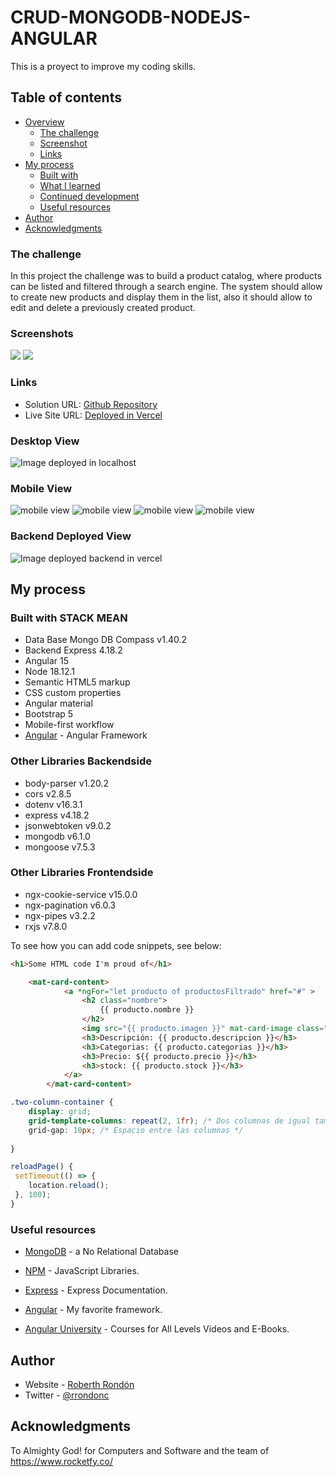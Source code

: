 # CRUD-MONGODB-NODEJS-ANGULAR

This is a proyect to improve my coding skills. 

## Table of contents

- [Overview](#overview)
  - [The challenge](#the-challenge)
  - [Screenshot](#screenshot)
  - [Links](#links)
- [My process](#my-process)
  - [Built with](#built-with)
  - [What I learned](#what-i-learned)
  - [Continued development](#continued-development)
  - [Useful resources](#useful-resources)
- [Author](#author)
- [Acknowledgments](#acknowledgments)

### The challenge

In this project the challenge was to build a product catalog, where products can be listed and filtered through a search engine. The system should allow to create new products and display them in the list, also it should allow to edit and delete a previously created product.

### Screenshots

![](./front-angular/catalogo/images/desktopview.png)
![](./front-angular/catalogo/images/Ipadview.png)

### Links

- Solution URL: [Github Repository ](https://github.com/RobARC/CRUD-MONGODB-NODEJS-ANGULAR)
- Live Site URL: [Deployed in Vercel](https://back-mongo-express-node.vercel.app//)

### Desktop View

<img src="./front-angular/catalogo/images/desktopview.png" alt="Image deployed in localhost"/>

### Mobile View

<img src="./front-angular/catalogo/images/mobileview.png" alt="mobile view"/>
<img src="./front-angular/catalogo/images/mobileview2.png" alt="mobile view"/>
<img src="./front-angular/catalogo/images/mobileview3.png" alt="mobile view"/>
<img src="./front-angular/catalogo/images/mobileview4.png" alt="mobile view"/>

### Backend Deployed View

<img src="./front-angular/catalogo/images/backend.png" alt="Image deployed backend in vercel"/>

## My process

### Built with STACK MEAN

- Data Base Mongo DB Compass v1.40.2
- Backend Express 4.18.2
- Angular 15
- Node 18.12.1
- Semantic HTML5 markup
- CSS custom properties
- Angular material
- Bootstrap 5
- Mobile-first workflow
- [Angular](https://angular.io//) - Angular Framework

### Other Libraries Backendside

- body-parser v1.20.2
- cors v2.8.5
- dotenv v16.3.1
- express v4.18.2
- jsonwebtoken v9.0.2
- mongodb v6.1.0
- mongoose v7.5.3

### Other Libraries Frontendside

- ngx-cookie-service v15.0.0
- ngx-pagination v6.0.3
- ngx-pipes v3.2.2
- rxjs  v7.8.0

To see how you can add code snippets, see below:

```html
<h1>Some HTML code I'm proud of</h1>

    <mat-card-content>
            <a *ngFor="let producto of productosFiltrado" href="#" > 
                <h2 class="nombre">
                    {{ producto.nombre }}
                </h2>
                <img src="{{ producto.imagen }}" mat-card-image class="myImage" height="400" />
                <h3>Descripción: {{ producto.descripcion }}</h3>
                <h3>Categorias: {{ producto.categorias }}</h3>
                <h3>Precio: ${{ producto.precio }}</h3>
                <h3>stock: {{ producto.stock }}</h3>
            </a>
        </mat-card-content>
```

```css
.two-column-container {
    display: grid;
    grid-template-columns: repeat(2, 1fr); /* Dos columnas de igual tamaño */
    grid-gap: 10px; /* Espacio entre las columnas */
    
}
```

```ts
reloadPage() {
 setTimeout(() => {
    location.reload();
 }, 100);
}
```
### Useful resources

- [MongoDB](https://www.mongodb.com/docs/) - a No Relational Database
- [NPM](https://www.npmjs.com/) - JavaScript Libraries.

- [Express](https://expressjs.com/) - Express Documentation.

- [Angular](https://angular.io/) - My favorite framework.

- [Angular University](https://angular-university.io/) - Courses for All Levels Videos and E-Books.


## Author

- Website - [Roberth Rondón](https://robarc.github.io/)
- Twitter - [@rrondonc](https://twitter.com/rrondonc)

## Acknowledgments

To Almighty God! for Computers and Software and the team of https://www.rocketfy.co/